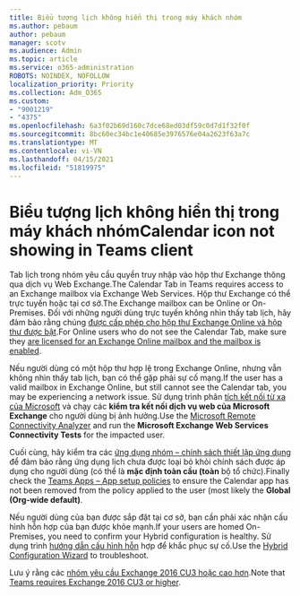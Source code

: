 ```yaml
---
title: Biểu tượng lịch không hiển thị trong máy khách nhóm
ms.author: pebaum
author: pebaum
manager: scotv
ms.audience: Admin
ms.topic: article
ms.service: o365-administration
ROBOTS: NOINDEX, NOFOLLOW
localization_priority: Priority
ms.collection: Adm_O365
ms.custom:
- "9001219"
- "4375"
ms.openlocfilehash: 6a3f02b69d160c7dce68ed03df59c0d7d1f32f0f
ms.sourcegitcommit: 8bc60ec34bc1e40685e3976576e04a2623f63a7c
ms.translationtype: MT
ms.contentlocale: vi-VN
ms.lasthandoff: 04/15/2021
ms.locfileid: "51819975"
---
```

# <a name="calendar-icon-not-showing-in-teams-client"></a><span data-ttu-id="345c2-102">Biểu tượng lịch không hiển thị trong máy khách nhóm</span><span class="sxs-lookup"><span data-stu-id="345c2-102">Calendar icon not showing in Teams client</span></span>

<span data-ttu-id="345c2-103">Tab lịch trong nhóm yêu cầu quyền truy nhập vào hộp thư Exchange thông qua dịch vụ Web Exchange.</span><span class="sxs-lookup"><span data-stu-id="345c2-103">The Calendar Tab in Teams requires access to an Exchange mailbox via Exchange Web Services.</span></span> <span data-ttu-id="345c2-104">Hộp thư Exchange có thể trực tuyến hoặc tại cơ sở.</span><span class="sxs-lookup"><span data-stu-id="345c2-104">The Exchange mailbox can be Online or On-Premises.</span></span> <span data-ttu-id="345c2-105">Đối với những người dùng trực tuyến không nhìn thấy tab lịch, hãy đảm bảo rằng chúng [được cấp phép cho hộp thư Exchange Online và hộp thư được bật](https://docs.microsoft.com/exchange/recipients-in-exchange-online/create-user-mailboxes).</span><span class="sxs-lookup"><span data-stu-id="345c2-105">For Online users who do not see the Calendar Tab, make sure they [are licensed for an Exchange Online mailbox and the mailbox is enabled](https://docs.microsoft.com/exchange/recipients-in-exchange-online/create-user-mailboxes).</span></span>

<span data-ttu-id="345c2-106">Nếu người dùng có một hộp thư hợp lệ trong Exchange Online, nhưng vẫn không nhìn thấy tab lịch, bạn có thể gặp phải sự cố mạng.</span><span class="sxs-lookup"><span data-stu-id="345c2-106">If the user has a valid mailbox in Exchange Online, but still cannot see the Calendar tab, you may be experiencing a network issue.</span></span> <span data-ttu-id="345c2-107">Sử dụng trình phân [tích kết nối từ xa của Microsoft](https://testconnectivity.microsoft.com/) và chạy các **kiểm tra kết nối dịch vụ web của Microsoft Exchange** cho người dùng bị ảnh hưởng.</span><span class="sxs-lookup"><span data-stu-id="345c2-107">Use the [Microsoft Remote Connectivity Analyzer](https://testconnectivity.microsoft.com/) and run the **Microsoft Exchange Web Services Connectivity Tests** for the impacted user.</span></span>

<span data-ttu-id="345c2-108">Cuối cùng, hãy kiểm tra các [ứng dụng nhóm – chính sách thiết lập ứng dụng](https://admin.teams.microsoft.com/policies/app-setup) để đảm bảo rằng ứng dụng lịch chưa được loại bỏ khỏi chính sách được áp dụng cho người dùng (có thể là **mặc định toàn cầu (toàn** bộ tổ chức).</span><span class="sxs-lookup"><span data-stu-id="345c2-108">Finally check the [Teams Apps – App setup policies](https://admin.teams.microsoft.com/policies/app-setup) to ensure the Calendar app has not been removed from the policy applied to the user (most likely the **Global (Org-wide default)**.</span></span>

<span data-ttu-id="345c2-109">Nếu người dùng của bạn được sắp đặt tại cơ sở, bạn cần phải xác nhận cấu hình hỗn hợp của bạn được khỏe mạnh.</span><span class="sxs-lookup"><span data-stu-id="345c2-109">If your users are homed On-Premises, you need to confirm your Hybrid configuration is healthy.</span></span> <span data-ttu-id="345c2-110">Sử dụng trình [hướng dẫn cấu hình hỗn](https://docs.microsoft.com/exchange/hybrid-deployment/hybrid-agent) hợp để khắc phục sự cố.</span><span class="sxs-lookup"><span data-stu-id="345c2-110">Use the [Hybrid Configuration Wizard](https://docs.microsoft.com/exchange/hybrid-deployment/hybrid-agent) to troubleshoot.</span></span>

<span data-ttu-id="345c2-111">Lưu ý rằng các [nhóm yêu cầu Exchange 2016 CU3 hoặc cao hơn](https://docs.microsoft.com/microsoftteams/exchange-teams-interact).</span><span class="sxs-lookup"><span data-stu-id="345c2-111">Note that [Teams requires Exchange 2016 CU3 or higher](https://docs.microsoft.com/microsoftteams/exchange-teams-interact).</span></span>
